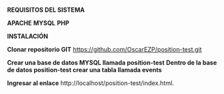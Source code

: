 **REQUISITOS DEL SISTEMA**

**APACHE**
**MYSQL**
**PHP**

**INSTALACIÓN**

**Clonar repositorio GIT**
https://github.com/OscarEZP/position-test.git

**Crear una base de datos MYSQL llamada position-test**
**Dentro de la base de datos position-test crear una tabla llamada events**

**Ingresar al enlace**
http://localhost/position-test/index.html.